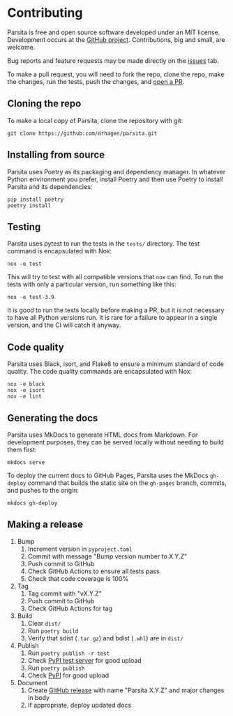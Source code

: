 # Contributing

Parsita is free and open source software developed under an MIT license. Development occurs at the [GitHub project](https://github.com/drhagen/parsita). Contributions, big and small, are welcome.

Bug reports and feature requests may be made directly on the [issues](https://github.com/drhagen/parsita/issues) tab.

To make a pull request, you will need to fork the repo, clone the repo, make the changes, run the tests, push the changes, and [open a PR](https://github.com/drhagen/parsita/pulls).

## Cloning the repo

To make a local copy of Parsita, clone the repository with git:

```shell
git clone https://github.com/drhagen/parsita.git
```

## Installing from source

Parsita uses Poetry as its packaging and dependency manager. In whatever Python environment you prefer, install Poetry and then use Poetry to install Parsita and its dependencies:

```shell
pip install poetry
poetry install
```

## Testing

Parsita uses pytest to run the tests in the `tests/` directory. The test command is encapsulated with Nox:

```shell
nox -e test
```

This will try to test with all compatible versions that `nox` can find. To run the tests with only a particular version, run something like this:

```shell
nox -e test-3.9
```

It is good to run the tests locally before making a PR, but it is not necessary to have all Python versions run. It is rare for a failure to appear in a single version, and the CI will catch it anyway. 

## Code quality

Parsita uses Black, isort, and Flake8 to ensure a minimum standard of code quality. The code quality commands are encapsulated with Nox:

```shell
nox -e black
nox -e isort
nox -e lint
```

## Generating the docs

Parsita uses MkDocs to generate HTML docs from Markdown. For development purposes, they can be served locally without needing to build them first:

```shell
mkdocs serve
```

To deploy the current docs to GitHub Pages, Parsita uses the MkDocs `gh-deploy` command that builds the static site on the `gh-pages` branch, commits, and pushes to the origin:

```shell
mkdocs gh-deploy
```

## Making a release

1. Bump
    1. Increment version in `pyproject.toml`
    2. Commit with message "Bump version number to X.Y.Z"
    3. Push commit to GitHub
    4. Check GitHub Actions to ensure all tests pass
    5. Check that code coverage is 100%
2. Tag
    1. Tag commit with "vX.Y.Z"
    2. Push commit to GitHub
    3. Check GitHub Actions for tag
3. Build
    1. Clear `dist/`
    2. Run `poetry build`
    3. Verify that sdist (`.tar.gz`) and bdist (`.whl`) are in `dist/`
4. Publish
    1. Run `poetry publish -r test`
    2. Check [PyPI test server](https://test.pypi.org/project/parsita/) for good upload
    3. Run `poetry publish`
    4. Check [PyPI](https://pypi.org/project/parsita/) for good upload
5. Document
    1. Create [GitHub release](https://github.com/drhagen/parsita/releases) with name "Parsita X.Y.Z" and major changes in body
    2. If appropriate, deploy updated docs
